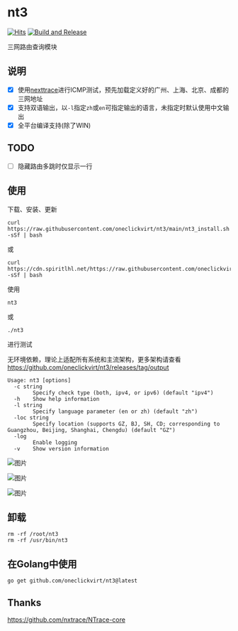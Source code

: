 # nt3

[![Hits](https://hits.seeyoufarm.com/api/count/incr/badge.svg?url=https%3A%2F%2Fgithub.com%2Foneclickvirt%2Fnt3&count_bg=%232EFFF8&title_bg=%23555555&icon=&icon_color=%23E7E7E7&title=hits&edge_flat=false)](https://hits.seeyoufarm.com) [![Build and Release](https://github.com/oneclickvirt/nt3/actions/workflows/main.yaml/badge.svg)](https://github.com/oneclickvirt/nt3/actions/workflows/main.yaml)

三网路由查询模块

## 说明

- [x] 使用[nexttrace](https://github.com/nxtrace/NTrace-core)进行ICMP测试，预先加载定义好的广州、上海、北京、成都的三网地址
- [x] 支持双语输出，以```-l```指定```zh```或```en```可指定输出的语言，未指定时默认使用中文输出
- [x] 全平台编译支持(除了WIN)

## TODO

- [ ] 隐藏路由多跳时仅显示一行

## 使用

下载、安装、更新

```
curl https://raw.githubusercontent.com/oneclickvirt/nt3/main/nt3_install.sh -sSf | bash
```

或

```
curl https://cdn.spiritlhl.net/https://raw.githubusercontent.com/oneclickvirt/nt3/main/nt3_install.sh -sSf | bash
```

使用

```
nt3
```

或

```
./nt3
```

进行测试

无环境依赖，理论上适配所有系统和主流架构，更多架构请查看 https://github.com/oneclickvirt/nt3/releases/tag/output

```
Usage: nt3 [options]
  -c string
        Specify check type (both, ipv4, or ipv6) (default "ipv4")
  -h    Show help information
  -l string
        Specify language parameter (en or zh) (default "zh")
  -loc string
        Specify location (supports GZ, BJ, SH, CD; corresponding to Guangzhou, Beijing, Shanghai, Chengdu) (default "GZ")
  -log
        Enable logging
  -v    Show version information
```

![图片](https://github.com/oneclickvirt/nt3/assets/103393591/e287cfde-3a22-4532-972e-31da95241df0)

![图片](https://github.com/oneclickvirt/nt3/assets/103393591/1f0ab6be-7900-438c-98a4-c338fd515933)

![图片](https://github.com/oneclickvirt/nt3/assets/103393591/0484fadd-6887-4db4-afb9-e32e7f382463)

## 卸载

```
rm -rf /root/nt3
rm -rf /usr/bin/nt3
```

## 在Golang中使用

```
go get github.com/oneclickvirt/nt3@latest
```

## Thanks

https://github.com/nxtrace/NTrace-core
